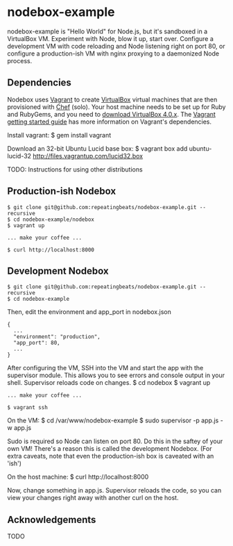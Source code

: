 # nodebox-example

nodebox-example is "Hello World" for Node.js, but it's sandboxed in a VirtualBox VM. Experiment with Node, blow it up, start over. Configure a development VM with code reloading and Node listening right on port 80, or configure a production-ish VM with nginx proxying to a daemonized Node process.

## Dependencies

Nodebox uses <a href="http://www.vagrantup.com">Vagrant</a> to create <a href="http://www.virtualbox.org">VirtualBox</a> virtual machines that are then provisioned with <a href="http://www.opscode.com/chef/">Chef</a> (solo). Your host machine needs to be set up for Ruby and RubyGems, and you need to <a href="http://www.virtualbox.org/wiki/Downloads">download VirtualBox 4.0.x</a>. The <a href="http://vagrantup.com/docs/getting-started/index.html">Vagrant getting started guide</a> has more information on Vagrant's dependencies.

Install vagrant:
    $ gem install vagrant

Download an 32-bit Ubuntu Lucid base box:
    $ vagrant box add ubuntu-lucid-32 http://files.vagrantup.com/lucid32.box

TODO: Instructions for using other distributions

## Production-ish Nodebox

    $ git clone git@github.com:repeatingbeats/nodebox-example.git --recursive
    $ cd nodebox-example/nodebox
    $ vagrant up

    ... make your coffee ...

    $ curl http://localhost:8000

## Development Nodebox

    $ git clone git@github.com:repeatingbeats/nodebox-example.git --recursive
    $ cd nodebox-example

Then, edit the environment and app_port in nodebox.json

    {
      ...
      "environment": "production",
      "app_port": 80,
      ...
    }

After configuring the VM, SSH into the VM and start the app with the supervisor module. This allows you to see errors and console output in your shell. Supervisor reloads code on changes.
    $ cd nodebox
    $ vagrant up

    ... make your coffee ...

    $ vagrant ssh

On the VM:
    $ cd /var/www/nodebox-example
    $ sudo supervisor -p app.js -w app.js

Sudo is required so Node can listen on port 80. Do this in the saftey of your own VM! There's a reason this is called the development Nodebox. (For extra caveats, note that even the production-ish box is caveated with an 'ish')

On the host machine:
    $ curl http://localhost:8000

Now, change something in app.js. Supervisor reloads the code, so you can view your changes right away with another curl on the host.

## Acknowledgements

TODO
